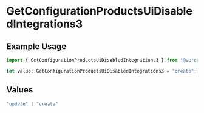 # GetConfigurationProductsUiDisabledIntegrations3

## Example Usage

```typescript
import { GetConfigurationProductsUiDisabledIntegrations3 } from "@vercel/sdk/models/getconfigurationproductsop.js";

let value: GetConfigurationProductsUiDisabledIntegrations3 = "create";
```

## Values

```typescript
"update" | "create"
```